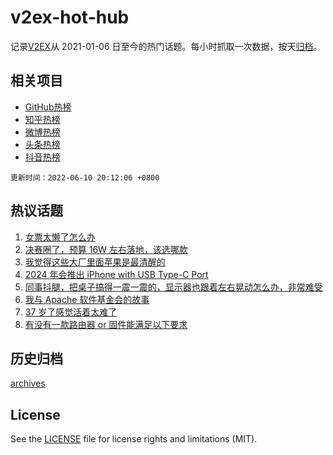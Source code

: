 # v2ex-hot-hub

 记录[V2EX](https://www.v2ex.com/)从 2021-01-06 日至今的热门话题。每小时抓取一次数据，按天[归档](archives)。
 
 ## 相关项目

- [GitHub热榜](https://github.com/snaildev/github-hot-hub)
- [知乎热榜](https://github.com/snaildev/zhihu-hot-hub)
- [微博热榜](https://github.com/snaildev/weibo-hot-hub)
- [头条热榜](https://github.com/snaildev/toutiao-hot-hub)
- [抖音热榜](https://github.com/snaildev/douyin-hot-hub)


 `更新时间：2022-06-10 20:12:06 +0800`

## 热议话题

1. [女票太懒了怎么办](https://www.v2ex.com/t/858702)
1. [决赛圈了，预算 16W 左右落地，该选哪款](https://www.v2ex.com/t/858647)
1. [我觉得这些大厂里面苹果是最清醒的](https://www.v2ex.com/t/858729)
1. [2024 年会推出 iPhone with USB Type-C Port](https://www.v2ex.com/t/858537)
1. [同事抖腿，把桌子搞得一震一震的，显示器也跟着左右晃动怎么办，非常难受](https://www.v2ex.com/t/858556)
1. [我与 Apache 软件基金会的故事](https://www.v2ex.com/t/858593)
1. [37 岁了感觉活着太难了](https://www.v2ex.com/t/858686)
1. [有没有一款路由器 or 固件能满足以下要求](https://www.v2ex.com/t/858546)

## 历史归档

[archives](archives)

## License

See the [LICENSE](LICENSE) file for license rights and limitations (MIT).
